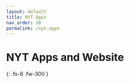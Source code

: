 ```yaml
---
layout: default
title: NYT Apps
nav_order: 10
permalink: /nyt-apps
---
```


# NYT Apps and Website

{: .fs-6 .fw-300 }
